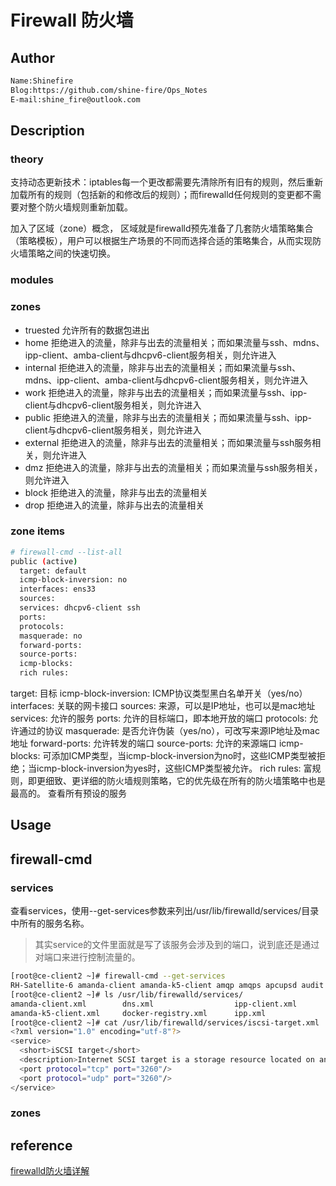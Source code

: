 # Firewall 防火墙



## Author

```bash
Name:Shinefire
Blog:https://github.com/shine-fire/Ops_Notes
E-mail:shine_fire@outlook.com
```

## Description 

###  theory 

支持动态更新技术：iptables每一个更改都需要先清除所有旧有的规则，然后重新加载所有的规则（包括新的和修改后的规则）；而firewalld任何规则的变更都不需要对整个防火墙规则重新加载。

加入了区域（zone）概念， 区域就是firewalld预先准备了几套防火墙策略集合（策略模板），用户可以根据生产场景的不同而选择合适的策略集合，从而实现防火墙策略之间的快速切换。 

### modules

### zones

- truested 允许所有的数据包进出
- home 拒绝进入的流量，除非与出去的流量相关；而如果流量与ssh、mdns、ipp-client、amba-client与dhcpv6-client服务相关，则允许进入
- internal 拒绝进入的流量，除非与出去的流量相关；而如果流量与ssh、mdns、ipp-client、amba-client与dhcpv6-client服务相关，则允许进入
- work 拒绝进入的流量，除非与出去的流量相关；而如果流量与ssh、ipp-client与dhcpv6-client服务相关，则允许进入
- public 拒绝进入的流量，除非与出去的流量相关；而如果流量与ssh、ipp-client与dhcpv6-client服务相关，则允许进入
- external 拒绝进入的流量，除非与出去的流量相关；而如果流量与ssh服务相关，则允许进入
- dmz 拒绝进入的流量，除非与出去的流量相关；而如果流量与ssh服务相关，则允许进入
- block 拒绝进入的流量，除非与出去的流量相关
- drop 拒绝进入的流量，除非与出去的流量相关

### zone items

```bash
# firewall-cmd --list-all                     
public (active)
  target: default
  icmp-block-inversion: no
  interfaces: ens33
  sources: 
  services: dhcpv6-client ssh
  ports: 
  protocols: 
  masquerade: no
  forward-ports: 
  source-ports: 
  icmp-blocks: 
  rich rules: 
```

  target: 目标
  icmp-block-inversion:  ICMP协议类型黑白名单开关（yes/no） 
  interfaces:  关联的网卡接口 
  sources:  来源，可以是IP地址，也可以是mac地址 
  services:  允许的服务 
  ports:  允许的目标端口，即本地开放的端口 
  protocols:  允许通过的协议 
  masquerade:  是否允许伪装（yes/no），可改写来源IP地址及mac地址 
  forward-ports:  允许转发的端口 
  source-ports:  允许的来源端口 
  icmp-blocks:  可添加ICMP类型，当icmp-block-inversion为no时，这些ICMP类型被拒绝；当icmp-block-inversion为yes时，这些ICMP类型被允许。 
  rich rules:  富规则，即更细致、更详细的防火墙规则策略，它的优先级在所有的防火墙策略中也是最高的。
查看所有预设的服务 

## Usage



## firewall-cmd

### services

查看services，使用--get-services参数来列出/usr/lib/firewalld/services/目录中所有的服务名称。 

> 其实service的文件里面就是写了该服务会涉及到的端口，说到底还是通过对端口来进行控制流量的。

```bash
[root@ce-client2 ~]# firewall-cmd --get-services 
RH-Satellite-6 amanda-client amanda-k5-client amqp amqps apcupsd audit bacula bacula-client ......（略）
[root@ce-client2 ~]# ls /usr/lib/firewalld/services/
amanda-client.xml        dns.xml                  ipp-client.xml         matrix.xml                plex.xml            samba-client.xml       syslog.xml
amanda-k5-client.xml     docker-registry.xml      ipp.xml                mdns.xml                  pmcd.xml            samba-dc.xml           telnet.xml
[root@ce-client2 ~]# cat /usr/lib/firewalld/services/iscsi-target.xml 
<?xml version="1.0" encoding="utf-8"?>
<service>
  <short>iSCSI target</short>
  <description>Internet SCSI target is a storage resource located on an iSCSI server.</description>
  <port protocol="tcp" port="3260"/>
  <port protocol="udp" port="3260"/>
</service>
```

### zones



## reference 
[firewalld防火墙详解](https://blog.51cto.com/andyxu/2137046)











































